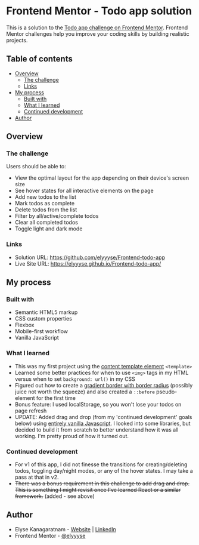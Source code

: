 # Frontend Mentor - Todo app solution

This is a solution to the [Todo app challenge on Frontend Mentor](https://www.frontendmentor.io/challenges/todo-app-Su1_KokOW). Frontend Mentor challenges help you improve your coding skills by building realistic projects.

## Table of contents

- [Overview](#overview)
  - [The challenge](#the-challenge)
  - [Links](#links)
- [My process](#my-process)
  - [Built with](#built-with)
  - [What I learned](#what-i-learned)
  - [Continued development](#continued-development)
- [Author](#author)

## Overview

### The challenge

Users should be able to:

- View the optimal layout for the app depending on their device's screen size
- See hover states for all interactive elements on the page
- Add new todos to the list
- Mark todos as complete
- Delete todos from the list
- Filter by all/active/complete todos
- Clear all completed todos
- Toggle light and dark mode

### Links

- Solution URL: https://github.com/elyyyse/Frontend-todo-app
- Live Site URL: https://elyyyse.github.io/Frontend-todo-app/

## My process

### Built with

- Semantic HTML5 markup
- CSS custom properties
- Flexbox
- Mobile-first workflow
- Vanilla JavaScript

### What I learned

- This was my first project using the [content template element](https://developer.mozilla.org/en-US/docs/Web/HTML/Element/template) `<template>`
- Learned some better practices for when to use `<img>` tags in my HTML versus when to set `background: url()` in my CSS
- Figured out how to create a [gradient border with border radius](https://codyhouse.co/nuggets/css-gradient-borders) (possibly juice not worth the squeeze) and also created a `::before` pseudo-element for the first time
- Bonus feature: I used localStorage, so you won't lose your todos on page refresh
- UPDATE: Added drag and drop (from my 'continued development' goals below) using [entirely vanilla Javascript](https://developer.mozilla.org/en-US/docs/Web/API/HTML_Drag_and_Drop_API). I looked into some libraries, but decided to build it from scratch to better understand how it was all working. I'm pretty proud of how it turned out.

### Continued development

- For v1 of this app, I did not finesse the transitions for creating/deleting todos, toggling day/night modes, or any of the hover states. I may take a pass at that in v2.
- ~~There was a bonus requirement in this challenge to add drag and drop. This is something I might revisit once I've learned React or a similar framework.~~ (added - see above)

## Author

- Elyse Kanagaratnam - [Website](https://www.elysekan.com) | [LinkedIn](https://www.linkedin.com/in/elysekanagaratnam)
- Frontend Mentor - [@elyyyse](https://www.frontendmentor.io/profile/elyyyse)
